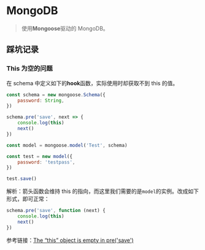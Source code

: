 # MongoDB

> 使用**Mongoose**驱动的 MongoDB。

## 踩坑记录

### This 为空的问题

在 schema 中定义如下的**hook**函数，实际使用时却获取不到 this 的值。

```js
const schema = new mongoose.Schema({
    password: String,
})

schema.pre('save', next => {
    console.log(this)
    next()
})

const model = mongoose.model('Test', schema)

const test = new model({
    password: 'testpass',
})

test.save()
```

解析：箭头函数会维持 this 的指向，而这里我们需要的是`model`的实例。改成如下形式，即可正常：

```js
schema.pre('save', function (next) {
    console.log(this)
    next()
})
```

参考链接：[The “this” object is empty in pre('save')](https://stackoverflow.com/questions/39166700/the-this-object-is-empty-in-presave)
